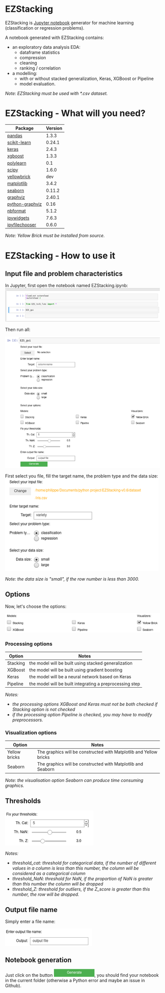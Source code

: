 # EZStacking
EZStacking is [Jupyter notebook](https://jupyter.org/) generator for machine learning (classification or regression problems).

A notebook generated with EZStacking contains: 
* an exploratory data analysis EDA:
  * dataframe statistics
  * compression
  * cleaning
  * ranking / correlation
* a modelling:
  * with or without stacked generalization, Keras, XGBoost or Pipeline
  * model evaluation.

_Note: EZStacking must be used with *.csv dataset._

# EZStacking - What will you need?
|Package                                                    | Version |
|-----------------------------------------------------------|---------|
|[pandas](https://pandas.pydata.org/)                       | 1.3.3   | 
|[scikit-learn](https://scikit-learn.org/)                  | 0.24.1  |
|[keras](https://keras.io/)                                 | 2.4.3   |
|[xgboost](https://xgboost.readthedocs.io/en/latest/)       | 1.3.3   |
|[polylearn](https://contrib.scikit-learn.org/polylearn/)   | 0.1     |
|[scipy](https://www.scipy.org)                             | 1.6.0   |
|[yellowbrick](https://www.scikit-yb.org)                   | dev     |
|[matplotlib](https://matplotlib.org/)                      | 3.4.2   |
|[seaborn](https://seaborn.pydata.org/)                     | 0.11.2  |
|[graphviz](https://graphviz.org/)                          | 2.40.1  |
|[python-graphviz](https://graphviz.org/)                   | 0.16    |
|[nbformat](https://nbformat.readthedocs.io/en/latest/)     | 5.1.2   |
|[ipywidgets](https://ipywidgets.readthedocs.io/en/latest/) | 7.6.3   |
|[ipyfilechooser](https://github.com/crahan/ipyfilechooser) | 0.6.0   |

_Note: Yellow Brick must be installed from source._

# EZStacking - How to use it

## Input file and problem characteristics

In Jupyter, first open the notebook named EZStacking.ipynb:
![First launch](/screenshots/EZStacking_first_launch.png)

Then run all:

![EZStacking GUI](/screenshots/EZStacking_gui.png)

First select you file, fill the target name, the problem type and the data size:
![EZStacking GUI](/screenshots/EZStacking_file_selection.png)

_Note: the data size is "small", if the row number is less than 3000._

## Options
Now, let's choose the options:

![EZStacking GUI](/screenshots/EZStacking_options.png)

### Processing options
|Option   | Notes                                                   |
|---------|---------------------------------------------------------|
|Stacking | the model will be built using stacked generalization    |
|XGBoost  | the model will be built using gradient boosting         |
|Keras    | the model will be a neural network based on Keras       |
|Pipeline | the model will be built integrating a preprocessing step|

_Notes:_ 
* _the processing options XGBoost and Keras must not be both checked if Stacking option is not checked_
* _if the processing option Pipeline is checked, you may have to modify preprocessors._

### Visualization options
|Option        | Notes                                                              |
|--------------|--------------------------------------------------------------------|
|Yellow bricks | The graphics will be constructed with Matplotlib and Yellow bricks |
|Seaborn       | The graphics will be constructed with Matplotlib and Seaborn       |

_Note: the visualisation option Seaborn can produce time consuming graphics._

## Thresholds
![EZStacking Thresholds](/screenshots/EZStacking_thresholds.png)

_Notes:_
* _threshold_cat: threshold for categorical data, if the number of different values in a column is less than this number, the column will be considered as a categorical column_
* _threshold_NaN: threshold for NaN, if the proportion of NaN is greater than this number the column will be dropped_
* _threshold_Z: threshold for outliers, if the Z_score is greater than this number, the row will be dropped._

## Output file name
Simply enter a file name:

![EZStacking Output](/screenshots/EZStacking_output.png)

## Notebook generation
Just click on the button ![EZStacking Generate](/screenshots/EZStacking_generate.png), you should find your notebook in the current folder (otherwise a Python error and maybe an issue in Github).
